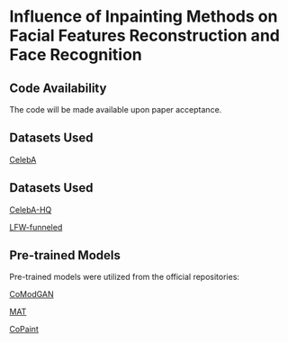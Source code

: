 # Influence of Inpainting Methods on Facial Features Reconstruction and Face Recognition

## Code Availability
The code will be made available upon paper acceptance.

## Datasets Used

[CelebA](https://mmlab.ie.cuhk.edu.hk/projects/CelebA.html)

## Datasets Used

[CelebA-HQ](https://github.com/tkarras/progressive_growing_of_gans)

[LFW-funneled](https://vis-www.cs.umass.edu/lfw/)

## Pre-trained Models
Pre-trained models were utilized from the official repositories:

[CoModGAN](https://github.com/zsyzzsoft/co-mod-gan)

[MAT](https://github.com/UCSB-NLP-Chang/CoPaint)

[CoPaint](https://github.com/UCSB-NLP-Chang/CoPaint)
